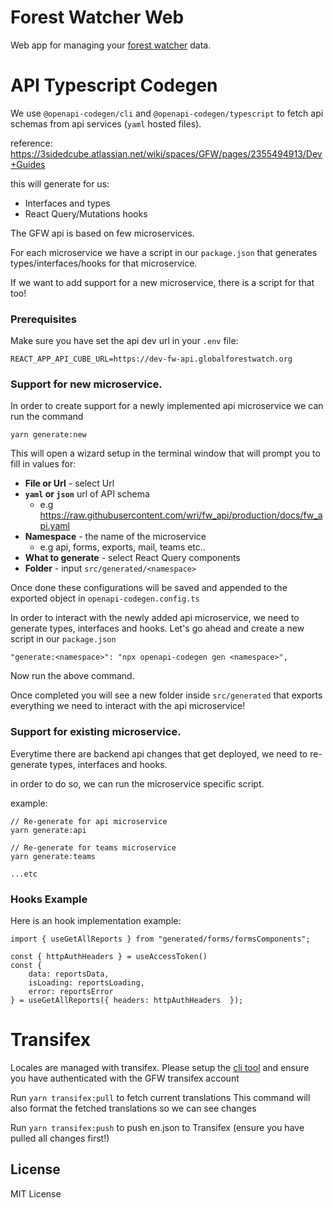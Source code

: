 # Forest Watcher Web

Web app for managing your [forest watcher](http://forestwatcher.globalforestwatch.org) data.

# API Typescript Codegen

We use `@openapi-codegen/cli` and `@openapi-codegen/typescript` to fetch api schemas from api services (`yaml` hosted files).

reference: https://3sidedcube.atlassian.net/wiki/spaces/GFW/pages/2355494913/Dev+Guides

this will generate for us:

- Interfaces and types
- React Query/Mutations hooks

The GFW api is based on few microservices.

For each microservice we have a script in our `package.json` that generates types/interfaces/hooks for that microservice.

If we want to add support for a new microservice, there is a script for that too!

### Prerequisites

Make sure you have set the api dev url in your `.env` file:

```
REACT_APP_API_CUBE_URL=https://dev-fw-api.globalforestwatch.org
```

### Support for new microservice.

In order to create support for a newly implemented api microservice we can run the command

```
yarn generate:new
```

This will open a wizard setup in the terminal window that will prompt you to fill in values for:

- **File or Url** - select Url
- **`yaml` or `json`** url of API schema
  - e.g https://raw.githubusercontent.com/wri/fw_api/production/docs/fw_api.yaml
- **Namespace** - the name of the microservice
  - e.g api, forms, exports, mail, teams etc..
- **What to generate** - select React Query components
- **Folder** - input `src/generated/<namespace>`

Once done these configurations will be saved and appended to the exported object in `openapi-codegen.config.ts`

In order to interact with the newly added api microservice, we need to generate types, interfaces and hooks.
Let's go ahead and create a new script in our `package.json`

```
"generate:<namespace>": "npx openapi-codegen gen <namespace>",
```

Now run the above command.

Once completed you will see a new folder inside `src/generated` that exports everything we need to interact with the api microservice!

### Support for existing microservice.

Everytime there are backend api changes that get deployed, we need to re-generate types, interfaces and hooks.

in order to do so, we can run the microservice specific script.

example:

```
// Re-generate for api microservice
yarn generate:api

// Re-generate for teams microservice
yarn generate:teams

...etc

```

### Hooks Example

Here is an hook implementation example:

```
import { useGetAllReports } from "generated/forms/formsComponents";

const { httpAuthHeaders } = useAccessToken()
const {
    data: reportsData,
    isLoading: reportsLoading,
    error: reportsError
} = useGetAllReports({ headers: httpAuthHeaders  });

```

# Transifex

Locales are managed with transifex.
Please setup the [cli tool](https://github.com/transifex/cli) and ensure you have authenticated with the GFW transifex account

Run `yarn transifex:pull` to fetch current translations
This command will also format the fetched translations so we can see changes

Run `yarn transifex:push` to push en.json to Transifex (ensure you have pulled all changes first!)

## License

MIT License

